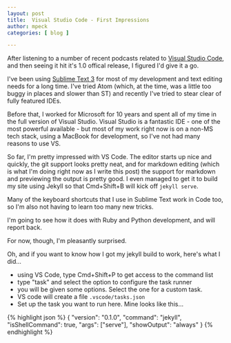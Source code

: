 ```yaml
---
layout: post
title:  Visual Studio Code - First Impressions
author: mpeck
categories: [ blog ]

---
```


After listening to a number of recent podcasts related to [Visual Studio Code](https://code.visualstudio.com/), and then seeing it hit it's 1.0 offical release, I figured I'd give it a go.

I've been using [Sublime Text 3](https://www.sublimetext.com/3) for most of my development and text editing needs for a long time. I've tried Atom (which, at the time, was a little too buggy in places and slower than ST) and recently I've tried to stear clear of fully featured IDEs.

Before that, I worked for Microsoft for 10 years and spent all of my time in the full version of Visual Studio. Visual Studio is a fantastic IDE - one of the most powerful available - but most of my work right now is on a non-MS tech stack, using a MacBook for development, so I've not had many reasons to use VS.

So far, I'm pretty impressed with VS Code. The editor starts up nice and quickly, the git support looks pretty neat, and for markdown editing (which is what I'm doing right now as I write this post) the support for markdown and previewing the output is pretty good. I even managed to get it to build my site using Jekyll so that Cmd+Shift+B will kick off `jekyll serve`.

Many of the keyboard shortcuts that I use in Sublime Text work in Code too, so I'm also not having to learn too many new tricks.

I'm going to see how it does with Ruby and Python development, and will report back.

For now, though, I'm pleasantly surprised.

Oh, and if you want to know how I got my jekyll build to work, here's what I did...

- using VS Code, type Cmd+Shift+P to get access to the command list
- type "task" and select the option to configure the task runner
- you will be given some options. Select the one for a custom task.
- VS code will create a file `.vscode/tasks.json`
- Set up the task you want to run here. Mine looks like this...

{% highlight json %}
{
  "version": "0.1.0",
  "command": "jekyll",
  "isShellCommand": true,
  "args": ["serve"],
  "showOutput": "always"
}
{% endhighlight %}